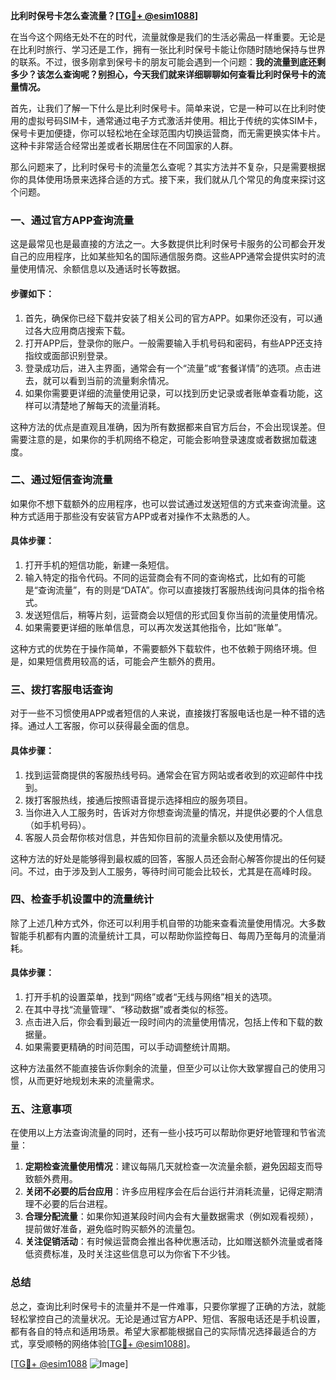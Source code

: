 **比利时保号卡怎么查流量？[[TG💪+ @esim1088](https://t.me/s/esim1088)]**

在当今这个网络无处不在的时代，流量就像是我们的生活必需品一样重要。无论是在比利时旅行、学习还是工作，拥有一张比利时保号卡能让你随时随地保持与世界的联系。不过，很多刚拿到保号卡的朋友可能会遇到一个问题：**我的流量到底还剩多少？该怎么查询呢？别担心，今天我们就来详细聊聊如何查看比利时保号卡的流量情况。**

首先，让我们了解一下什么是比利时保号卡。简单来说，它是一种可以在比利时使用的虚拟号码SIM卡，通常通过电子方式激活并使用。相比于传统的实体SIM卡，保号卡更加便捷，你可以轻松地在全球范围内切换运营商，而无需更换实体卡片。这种卡非常适合经常出差或者长期居住在不同国家的人群。

那么问题来了，比利时保号卡的流量怎么查呢？其实方法并不复杂，只是需要根据你的具体使用场景来选择合适的方式。接下来，我们就从几个常见的角度来探讨这个问题。

### **一、通过官方APP查询流量**
这是最常见也是最直接的方法之一。大多数提供比利时保号卡服务的公司都会开发自己的应用程序，比如某些知名的国际通信服务商。这些APP通常会提供实时的流量使用情况、余额信息以及通话时长等数据。

#### **步骤如下：**
1. 首先，确保你已经下载并安装了相关公司的官方APP。如果你还没有，可以通过各大应用商店搜索下载。
2. 打开APP后，登录你的账户。一般需要输入手机号码和密码，有些APP还支持指纹或面部识别登录。
3. 登录成功后，进入主界面，通常会有一个“流量”或“套餐详情”的选项。点击进去，就可以看到当前的流量剩余情况。
4. 如果你需要更详细的流量使用记录，可以找到历史记录或者账单查看功能，这样可以清楚地了解每天的流量消耗。

这种方法的优点是直观且准确，因为所有数据都来自官方后台，不会出现误差。但需要注意的是，如果你的手机网络不稳定，可能会影响登录速度或者数据加载速度。

### **二、通过短信查询流量**
如果你不想下载额外的应用程序，也可以尝试通过发送短信的方式来查询流量。这种方式适用于那些没有安装官方APP或者对操作不太熟悉的人。

#### **具体步骤：**
1. 打开手机的短信功能，新建一条短信。
2. 输入特定的指令代码。不同的运营商会有不同的查询格式，比如有的可能是“查询流量”，有的则是“DATA”。你可以直接拨打客服热线询问具体的指令格式。
3. 发送短信后，稍等片刻，运营商会以短信的形式回复你当前的流量使用情况。
4. 如果需要更详细的账单信息，可以再次发送其他指令，比如“账单”。

这种方式的优势在于操作简单，不需要额外下载软件，也不依赖于网络环境。但是，如果短信费用较高的话，可能会产生额外的费用。

### **三、拨打客服电话查询**
对于一些不习惯使用APP或者短信的人来说，直接拨打客服电话也是一种不错的选择。通过人工客服，你可以获得最全面的信息。

#### **具体步骤：**
1. 找到运营商提供的客服热线号码。通常会在官方网站或者收到的欢迎邮件中找到。
2. 拨打客服热线，接通后按照语音提示选择相应的服务项目。
3. 当你进入人工服务时，告诉对方你想查询流量的情况，并提供必要的个人信息（如手机号码）。
4. 客服人员会帮你核对信息，并告知你目前的流量余额以及使用情况。

这种方法的好处是能够得到最权威的回答，客服人员还会耐心解答你提出的任何疑问。不过，由于涉及到人工服务，等待时间可能会比较长，尤其是在高峰时段。

### **四、检查手机设置中的流量统计**
除了上述几种方式外，你还可以利用手机自带的功能来查看流量使用情况。大多数智能手机都有内置的流量统计工具，可以帮助你监控每日、每周乃至每月的流量消耗。

#### **具体步骤：**
1. 打开手机的设置菜单，找到“网络”或者“无线与网络”相关的选项。
2. 在其中寻找“流量管理”、“移动数据”或者类似的标签。
3. 点击进入后，你会看到最近一段时间内的流量使用情况，包括上传和下载的数据量。
4. 如果需要更精确的时间范围，可以手动调整统计周期。

这种方法虽然不能直接告诉你剩余的流量，但至少可以让你大致掌握自己的使用习惯，从而更好地规划未来的流量需求。

### **五、注意事项**
在使用以上方法查询流量的同时，还有一些小技巧可以帮助你更好地管理和节省流量：

1. **定期检查流量使用情况**：建议每隔几天就检查一次流量余额，避免因超支而导致额外费用。
2. **关闭不必要的后台应用**：许多应用程序会在后台运行并消耗流量，记得定期清理不必要的后台进程。
3. **合理分配流量**：如果你知道某段时间内会有大量数据需求（例如观看视频），提前做好准备，避免临时购买额外的流量包。
4. **关注促销活动**：有时候运营商会推出各种优惠活动，比如赠送额外流量或者降低资费标准，及时关注这些信息可以为你省下不少钱。

### **总结**
总之，查询比利时保号卡的流量并不是一件难事，只要你掌握了正确的方法，就能轻松掌控自己的流量状况。无论是通过官方APP、短信、客服电话还是手机设置，都有各自的特点和适用场景。希望大家都能根据自己的实际情况选择最适合的方式，享受顺畅的网络体验[[TG💪+ @esim1088](https://t.me/s/esim1088)]。

[[TG💪+ @esim1088](https://t.me/s/esim1088) ![Image](https://i.postimg.cc/4NQfJmqS/Snipaste-2025-05-13-00-14-12.png)]